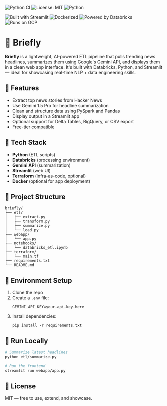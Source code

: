 
![Python CI](https://github.com/Peippo1/briefly/actions/workflows/blank.yml/badge.svg)
![License: MIT](https://img.shields.io/badge/License-MIT-blue.svg)
![Python](https://img.shields.io/badge/python-3.11-blue)

![Built with Streamlit](https://img.shields.io/badge/Built%20with-Streamlit-ff4b4b?logo=streamlit)
![Dockerized](https://img.shields.io/badge/Dockerized-Yes-blue?logo=docker)
![Powered by Databricks](https://img.shields.io/badge/Powered%20by-Databricks-orange?logo=databricks)
![Runs on GCP](https://img.shields.io/badge/Runs%20on-Google%20Cloud-blue?logo=googlecloud)


# 📰 Briefly

**Briefly** is a lightweight, AI-powered ETL pipeline that pulls trending news headlines, summarizes them using Google's Gemini API, and displays them in a clean web app interface. It's built with Databricks, Python, and Streamlit — ideal for showcasing real-time NLP + data engineering skills.

## 🚀 Features

- Extract top news stories from Hacker News
- Use Gemini 1.5 Pro for headline summarization
- Clean and structure data using PySpark and Pandas
- Display output in a Streamlit app
- Optional support for Delta Tables, BigQuery, or CSV export
- Free-tier compatible

## 🧱 Tech Stack

- **Python** (ETL scripts)
- **Databricks** (processing environment)
- **Gemini API** (summarization)
- **Streamlit** (web UI)
- **Terraform** (infra-as-code, optional)
- **Docker** (optional for app deployment)

## 📂 Project Structure

```
briefly/
├── etl/
│   ├── extract.py
│   ├── transform.py
│   ├── summarize.py
│   └── load.py
├── webapp/
│   └── app.py
├── notebooks/
│   └── databricks_etl.ipynb
├── terraform/
│   └── main.tf
├── requirements.txt
└── README.md
```

## 🔑 Environment Setup

1. Clone the repo
2. Create a `.env` file:
   ```
   GEMINI_API_KEY=your-api-key-here
   ```
3. Install dependencies:
   ```
   pip install -r requirements.txt
   ```

## 🧪 Run Locally

```bash
# Summarize latest headlines
python etl/summarize.py

# Run the frontend
streamlit run webapp/app.py
```

## 📜 License

MIT — free to use, extend, and showcase.